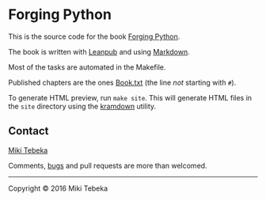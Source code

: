 # Forging Python

This is the source code for the book [Forging
Python](http://forging-python.com).

The book is written with [Leanpub](https://leanpub.com) and using
[Markdown][md].

Most of the tasks are automated in the Makefile.

Published chapters are the ones [Book.txt](Book.txt) (the line *not* starting
with `#`).

To generate HTML preview, run `make site`. This will generate HTML files in the
`site` directory using the [kramdown](http://kramdown.gettalong.org) utility.

## Contact

[Miki Tebeka](mailto:miki.tebeka@gmail.com)

Comments, [bugs](https://github.com/tebeka/forging-python/issues) and pull
requests are more than welcomed.

---
Copyright &copy; 2016 Miki Tebeka

[md]: https://leanpub.com/help/manual#leanpub-auto-markdown-the-easiest-way-to-format-your-text-for-e-publishing
